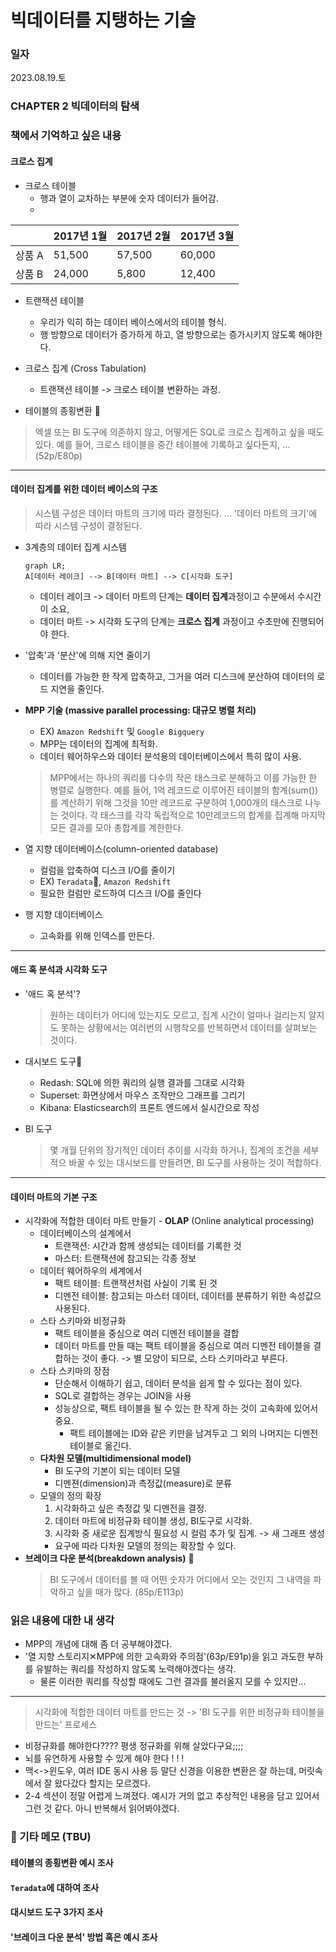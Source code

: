 
# 빅데이터를 지탱하는 기술

### 일자
2023.08.19.토

### CHAPTER 2 빅데이터의 탐색

### 책에서 기억하고 싶은 내용
#### 크로스 집계
- 크로스 테이블
  - 행과 열이 교차하는 부분에 숫자 데이터가 들어감.
  - 
|   | 2017년 1월  | 2017년 2월  |  2017년 3월 |
|---|---|---|---|
| 상품 A  | 51,500  |  57,500 | 60,000  |
| 상품 B  |  24,000 | 5,800  | 12,400  |

- 트랜잭션 테이블 
  - 우리가 익히 하는 데이터 베이스에서의 테이블 형식.
  - 행 방향으로 데이터가 증가하게 하고, 열 방향으로는 증가시키지 않도록 해야한다.

- 크로스 집계 (Cross Tabulation)
  - 트랜잭션 테이블 -> 크로스 테이블 변환하는 과정.

- 테이블의 종횡변환 💬
> 엑셀 또는 BI 도구에 의존하지 않고, 어떻게든 SQL로 크로스 집계하고 싶을 때도 있다.
> 예를 들어, 크로스 테이블을 중간 테이블에 기록하고 싶다든지, ... (52p/E80p)

---
#### 데이터 집계를 위한 데이터 베이스의 구조
> 시스템 구성은 데이터 마트의 크기에 따라 결정된다.
> ...
> '데이터 마트의 크기'에 따라 시스템 구성이 결정된다.
- 3계층의 데이터 집계 시스템
  ```mermaid
  graph LR;
  A[데이터 레이크] --> B[데이터 마트] --> C[시각화 도구] 
  ```
  - 데이터 레이크 -> 데이터 마트의 단계는 **데이터 집계**과정이고 수분에서 수시간이 소요,
  - 데이터 마트 -> 시각화 도구의 단계는 **크로스 집계** 과정이고 수초만에 진행되어야 한다.

- '압축'과 '분산'에 의해 지연 줄이기
  - 데이터를 가능한 한 작게 압축하고, 그거을 여러 디스크에 분산하여 데이터의 로드 지연을 줄인다.


- **MPP 기술 (massive parallel processing: 대규모 병렬 처리)**
  - EX) `Amazon Redshift` 및 `Google Bigquery`
  - MPP는 데이터의 집계에 최적화.
  - 데이터 웨어하우스와 데이터 분석용의 데이터베이스에서 특히 많이 사용.
  > MPP에서는 하나의 쿼리를 다수의 작은 태스크로 분해하고 이를 가능한 한 병렬로 실행한다.
  > 예를 들어, 1억 레코드로 이루어진 테이블의 함계(sum())를 계산하기 위해 그것을 10만 레코드로 구분하여 1,000개의 태스크로 나누는 것이다. 
  > 각 태스크를 각각 독립적으로 10만레코드의 합계를 집계해 마지막 모든 결과를 모아 총합계를 계한한다.
  
- 열 지향 데이터베이스(column-oriented database)
  - 컬럼을 압축하여 디스크 I/O를 줄이기
  - EX) `Teradata`💬, `Amazon Redshift`
  - 필요한 컬럼만 로드하여 디스크 I/O를 줄인다

- 행 지향 데이터베이스
  - 고속화를 위해 인덱스를 만든다.
---
#### 애드 혹 분석과 시각화 도구
- '애드 혹 분석'?
  > 원하는 데이터가 어디에 있는지도 모르고,
  > 집계 시간이 얼마나 걸리는지 알지도 못하는 상황에서는 여러번의 시행착오를 반복하면서 데이터를 살펴보는 것이다.

- 대시보드 도구💬
  - Redash: SQL에 의한 쿼리의 실행 결과를 그대로 시각화
  - Superset: 화면상에서 마우스 조작만으 그래프를 그리기
  - Kibana: Elasticsearch의 프론트 엔드에서 실시간으로 작성

- BI 도구
  > 몇 개월 단위의 장기적인 데이터 추이를 시각화 하거나, 집계의 조건을 세부적으 바꿀 수 있는 대시보드를 만들려면, BI 도구를 사용하는 것이 적합하다.
---
#### 데이터 마트의 기본 구조
- 시각화에 적합한 데이터 마트 만들기 - **OLAP** (Online analytical processing)
  - 데이터베이스의 설계에서
    - 트랜잭션: 시간과 함께 생성되는 데이터를 기록한 것
    - 마스터: 트랜잭션에 참고되는 각종 정보
  - 데이터 웨어하우의 세계에서
    - 팩트 테이블: 트랜잭션처럼 사실이 기록 된 것
    - 디멘전 테이블: 참고되는 마스터 데이터, 데이터를 분류하기 위한 속성값으 사용된다.
  - 스타 스키마와 비정규화
    - 팩트 테이블을 중심으로 여러 디멘전 테이블을 결합
    - 데이터 마트를 만들 때는 팩트 테이블을 중심으로 여러 디멘전 테이블을 결합하는 것이 좋다. -> 별 모양이 되므로, 스타 스키마라고 부른다.
  - 스타 스키마의 장점 
    - 단순해서 이해하기 쉽고, 데이터 분석을 쉽게 할 수 있다는 점이 있다.
    - SQL로 결합하는 경우는 JOIN을 사용
    - 성능상으로, 팩트 테이블을 될 수 있는 한 작게 하는 것이 고속화에 있어서 중요.
      - 팩트 테이블에는 ID와 같은 키만을 남겨두고 그 외의 나머지는 디멘전 테이블로 옮긴다. 
  - **다차원 모델(multidimensional model)**
    - BI 도구의 기본이 되는 데이터 모델
    - 디멘젼(dimension)과 측정값(measure)로 분류
  - 모델의 정의 확장
    1. 시각화하고 싶은 측정값 및 디멘전을 결정.
    2. 데이터 마트에 비정규화 테이블 생성, BI도구로 시각화.
    3. 시각화 중 새로운 집계방식 필요성 시 컬럼 추가 및 집계. -> 새 그래프 생성
    - 요구에 따라 다차원 모델의 정의는 확장할 수 있다. 
- **브레이크 다운 분석(breakdown analysis)** 💬
  > BI 도구에서 데이터를 볼 때 어떤 숫자가 어디에서 오는 것인지 그 내역을 파악하고 싶을 때가 많다. (85p/E113p)
  

### 읽은 내용에 대한 내 생각
- MPP의 개념에 대해 좀 더 공부해야겠다.
- '열 지향 스토리지✕MPP에 의한 고속화와 주의점'(63p/E91p)을 읽고 과도한 부하를 유발하는 쿼리를 작성하지 않도록 노력해야겠다는 생각.
  - 물론 이러한 쿼리를 작성할 때에도 그런 결과를 불러올지 모를 수 있지만...

---
> 시각화에 적합한 데이터 마트를 만드는 것 -> 'BI 도구를 위한 비정규화 테이블을 만드는' 프로세스
  - 비정규화를 해야한다???? 평생 정규화를 위해 살았다구요;;;;
  - 뇌를 유연하게 사용할 수 있게 해야 한다 ! ! !
  - 맥<->윈도우, 여러 IDE 동시 사용 등 말단 신경을 이용한 변환은 잘 하는데, 머릿속에서 잘 왔다갔다 할지는 모르겠다. 
- 2-4 섹션이 정말 어렵게 느껴졌다. 예시가 거의 없고 추상적인 내용을 담고 있어서 그런 것 같다. 아니 반복해서 읽어봐야겠다.

### 💬 기타 메모 (TBU)
#### 테이블의 종횡변환 예시 조사
#### `Teradata`에 대하여 조사
#### 대시보드 도구 3가지 조사
#### '브레이크 다운 분석' 방법 혹은 예시 조사

